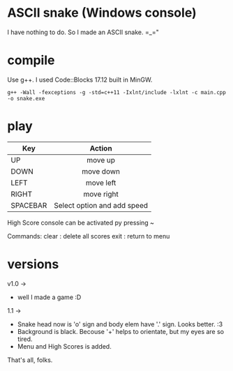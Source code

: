 # ASCII snake (Windows console)

I have nothing to do. So I made an ASCII snake. =_="

# compile

Use g++. I used Code::Blocks 17.12 built in MinGW.

`g++ -Wall -fexceptions -g -std=c++11 -Ixlnt/include -lxlnt -c main.cpp -o snake.exe`

# play

| Key         | Action                          | 
|------------ |:-------------------------------:| 
| UP          | move up                         |
| DOWN        | move down                       |
| LEFT        | move left                       |
| RIGHT       | move right                      |
| SPACEBAR    | Select option and add speed     |

High Score console can be activated py pressing ~

Commands:
clear : delete all scores
exit  : return to menu

# versions
v1.0 -> 
* well I made a game :D

1.1 -> 
* Snake head now is 'o' sign and body elem have '.' sign. Looks better. :3
* Background is black. Becouse '+' helps to orientate, but my eyes are so tired.
* Menu and High Scores is added.

That's all, folks.
